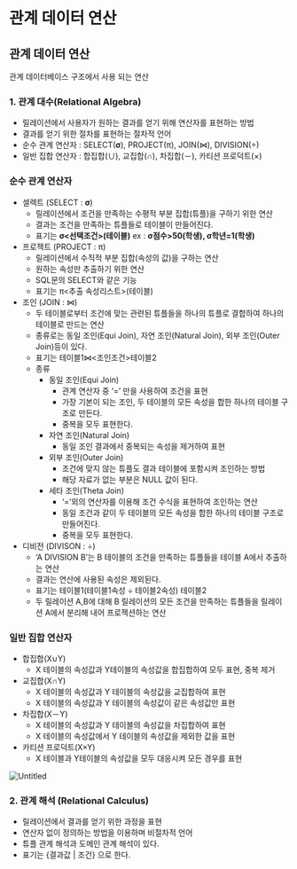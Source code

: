 # 관계 데이터 연산

## 관계 데이터 연산

관계 데이터베이스 구조에서 사용 되는 연산

### 1. 관계 대수(Relational Algebra)

- 릴레이션에서 사용자가 원하는 결과를 얻기 위해 연산자를 표현하는 방법
- 결과를 얻기 위한 절차를 표현하는 절차적 언어
- 순수 관계 연산자 : SELECT(**σ**), PROJECT(π), JOIN(⋈), DIVISION(÷)
- 일반 집합 연산자 : 합집합(∪), 교집합(∩), 차집합(－), 카티션 프로덕트(×)

### 순수 관계 연산자

- 셀렉트 (SELECT : **σ**)
    - 릴레이션에서 조건을 만족하는 수평적 부분 집합(튜플)을 구하기 위한 연산
    - 결과는 조건을 만족하는 튜플들로 테이블이 만들어진다.
    - 표기는 **σ<선택조건>(테이블)**  ex : **σ점수>50(학생), σ학년=1(학생)**
- 프로젝트 (PROJECT : π)
    - 릴레이션에서 수직적 부분 집합(속성의 값)을 구하는 연산
    - 원하는 속성만 추출하기 위한 연산
    - SQL문의 SELECT와 같은 기능
    - 표기는 π<추출 속성리스트>(테이블)
- 조인 (JOIN : ⋈)
    - 두 테이블로부터 조건에 맞는 관련된 튜플들을 하나의 튜플로 결합하여 하나의 테이블로 만드는 연산
    - 종류로는 동일 조인(Equi Join), 자연 조인(Natural Join), 외부 조인(Outer Join)등이 있다.
    - 표기는 테이블1⋈<조인조건>테이블2
    - 종류
        - 동일 조인(Equi Join)
            - 관계 연산자 중 ‘=’ 만을 사용하여 조건을 표현
            - 가장 기본이 되는 조인, 두 테이블의 모든 속성을 합한 하나의 테이블 구조로 만든다.
            - 중복을 모두  표현한다.
        - 자연 조인(Natural Join)
            - 동일 조인 결과에서 중복되는 속성을 제거하여 표현
        - 외부 조인(Outer Join)
            - 조건에 맞지 않는 튜플도 결과 테이블에 포함시켜 조인하는 방법
            - 해당 자료가 없는 부분은 NULL 값이 된다.
        - 세타 조인(Theta Join)
            - ‘=’외의 연산자를 이용해 조건 수식을 표현하여 조인하는 연산
            - 동일 조건과 같이 두 테이블의 모든 속성을 합한 하나의 테이블 구조로 만들어진다.
            - 중복을 모두 표현한다.
- 디비전 (DIVISON : ÷)
    - ‘A DIVISION B’는 B 테이블의 조건을 만족하는 튜플들을 테이블 A에서 추출하는 연산
    - 결과는 연산에 사용된 속성은 제외된다.
    - 표기는 테이블1(테이블1속성 ÷ 테이블2속성) 테이블2
    - 두 릴레이션 A,B에 대해 B 릴레이션의 모든 조건을 만족하는 튜플들을 릴레이션 A에서 분리해 내어 프로젝션하는 연산

### 일반 집합 연산자

- 합집합(X∪Y)
    - X 테이블의 속성값과 Y테이블의 속성값을 합집합하여 모두 표현, 중복 제거
- 교집합(X∩Y)
    - X 테이블의 속성값과 Y 테이블의 속성값을 교집합하여 표현
    - X 테이블의 속성값과 Y 테이블의 속성값이 같은 속성값만 표현
- 차집합(X－Y)
    - X 테이블의 속성값과 Y 테이블의 속성값을 차집합하여 표현
    - X 테이블의 속성값에서 Y 테이블의 속성값을 제외한 값을 표현
- 카티션 프로덕트(X×Y)
    - X 테이블과 Y테이블의 속성값을 모두 대응시켜 모든 경우를 표현

![Untitled](https://s3-us-west-2.amazonaws.com/secure.notion-static.com/518d2ccb-63b0-44a6-a907-9b8d2ed36d61/Untitled.png)

### 2. 관계 해석 (Relational Calculus)

- 릴레이션에서 결과를 얻기 위한 과정을 표현
- 연산자 없이 정의하는 방법을 이용하며 비절차적 언어
- 튜플 관계 해석과 도메인 관계 해석이 있다.
- 표기는 {결과값 | 조건} 으로 한다.
